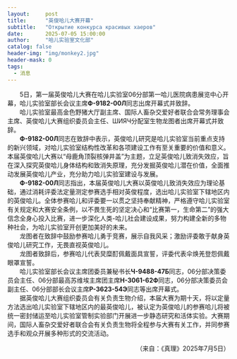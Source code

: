 ```yaml
---
layout:     post
title:      "英俊哈儿大赛开幕"
subtitle:   "Открытие конкурса красивых хаеров"
date:       2025-07-05 15:00:00
author:     "哈儿实验室文化部"
catalog: false
header-img: "img/monkey2.jpg"
header-mask: 0
tags:
  - 消息
---
```


&emsp;&emsp;5日，第一届英俊哈儿大赛在哈儿实验室06分部第一哈儿医院病患展览中心开幕，哈儿实验室部长会议主席**Ф-9182-00Л**同志出席开幕式并致辞。  
&emsp;&emsp;哈儿实验室最高金色野猪大厅副主席、国际人畜杂交爱好者联合会常务理事会主席、英俊哈儿大赛组织委员会主任、ШИЯЧ分配室生物龙图者出席开幕式并致辞。  
&emsp;&emsp;**Ф-9182-00Л**同志在致辞中表示，英俊哈儿研究是哈儿实验室当前重点支持的新兴领域，对哈儿实验室结构性改革和各项建设工作有至关重要的价值和意义。本届英俊哈儿大赛以“母鹿角顶裂核弹井盖”为主题，立足英俊哈儿致消失效应，旨在深入探究英俊哈儿身体结构和致消失原理，充分发掘英俊哈儿潜在价值，全面推动发展英俊哈儿产业，充分助力哈儿实验室建设与发展。  
&emsp;&emsp;**Ф-9182-00Л**同志指出，本届英俊哈儿大赛以英俊哈儿致消失效应为理论基础，通过消耗评委法定量测定参赛选手相对英俊程度，选出哈儿实验室下辖地区内的英俊哈儿。全体参赛哈儿和评委要一以贯之坚持奉献精神，严格遵守哈儿实验室有关规定和大赛安全条例，以不畏生死的坚定决心和“比赛第一，生命第二”的强大信念全身心投入比赛，进一步深化人类-哈儿社会建设成果，努力构建全新的多物种社会，为哈儿实验室开创更加美好的未来。  
&emsp;&emsp;龙图者在致辞中鼓励参赛哈儿勇于竞赛，展示自我风采；激励评委敢于献身英俊哈儿研究工作，无畏直视英俊哈儿。  
&emsp;&emsp;龙图者致辞后，参赛哈儿代表炅糜酊佩戴面具宣誓，评委代表伞焕羌登怨佩戴眼罩宣誓。  
&emsp;&emsp;哈儿实验室部长会议主席团委员兼秘书长**Ч-9488-47Б**同志，06分部决策委员会主任、06分部最高苏维埃主席团主席**Н-3061-62Ф**同志，06分部决策委员会副主任、06分部部长会议主席**Р-3623-54Э**同志等出席开幕式。  
&emsp;&emsp;据英俊哈儿大赛组织委员会有关负责生物介绍，本届大赛为期十天，将以定量方法选出哈儿实验室下辖地区内的最英俊哈儿，被认定为英俊哈儿的参赛哈儿将被统一密封储运至哈儿实验室管制实验部门开展进一步静态研究和活体实验。大赛期间，国际人畜杂交爱好者联合会有关负责生物将全程参与大赛有关工作，并同参赛选手和观众开展多种形式的交流活动。
<div style="text-align: right">（来自：《真理》2025年7月5日）</div>